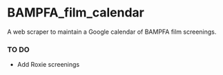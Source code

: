 # BAMPFA_film_calendar
A web scraper to maintain a Google calendar of BAMPFA film screenings.


### TO DO
- Add Roxie screenings
